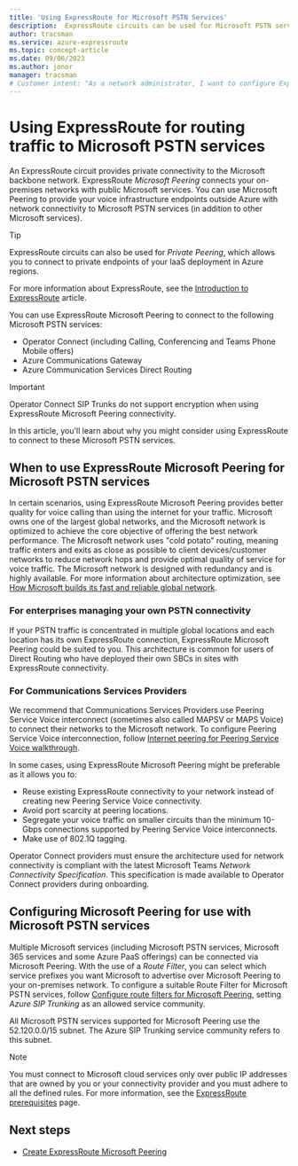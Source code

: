 ```yaml
---
title: 'Using ExpressRoute for Microsoft PSTN Services'
description:  ExpressRoute circuits can be used for Microsoft PSTN services, including Operator Connect, Azure Communications Gateway, and Azure Communication Services Direct Routing.
author: tracsman
ms.service: azure-expressroute
ms.topic: concept-article
ms.date: 09/06/2023
ms.author: jonor
manager: tracsman
# Customer intent: "As a network administrator, I want to configure ExpressRoute Microsoft Peering for PSTN services, so that I can ensure reliable and high-quality voice connectivity for my organization’s communication needs."
---
```


# Using ExpressRoute for routing traffic to Microsoft PSTN services

An ExpressRoute circuit provides private connectivity to the Microsoft backbone network. ExpressRoute *Microsoft Peering* connects your on-premises networks with public Microsoft services. You can use Microsoft Peering to provide your voice infrastructure endpoints outside Azure with network connectivity to Microsoft PSTN services (in addition to other Microsoft services).

> [!TIP]
> ExpressRoute circuits can also be used for *Private Peering*, which allows you to connect to private endpoints of your IaaS deployment in Azure regions.

For more information about ExpressRoute, see the [Introduction to ExpressRoute][ExR-Intro] article.

You can use ExpressRoute Microsoft Peering to connect to the following Microsoft PSTN services:

* Operator Connect (including Calling, Conferencing and Teams Phone Mobile offers)
* Azure Communications Gateway
* Azure Communication Services Direct Routing

> [!IMPORTANT]
> Operator Connect SIP Trunks do not support encryption when using ExpressRoute Microsoft Peering connectivity. 

In this article, you'll learn about why you might consider using ExpressRoute to connect to these Microsoft PSTN services.

## When to use ExpressRoute Microsoft Peering for Microsoft PSTN services

In certain scenarios, using ExpressRoute Microsoft Peering provides better quality for voice calling than using the internet for your traffic. Microsoft owns one of the largest global networks, and the Microsoft network is optimized to achieve the core objective of offering the best network performance. The Microsoft network uses "cold potato" routing, meaning traffic enters and exits as close as possible to client devices/customer networks to reduce network hops and provide optimal quality of service for voice traffic. The Microsoft network is designed with redundancy and is highly available. For more information about architecture optimization, see [How Microsoft builds its fast and reliable global network][MGN].

### For enterprises managing your own PSTN connectivity

If your PSTN traffic is concentrated in multiple global locations and each location has its own ExpressRoute connection, ExpressRoute Microsoft Peering could be suited to you. This architecture is common for users of Direct Routing who have deployed their own SBCs in sites with ExpressRoute connectivity.

### For Communications Services Providers

We recommend that Communications Services Providers use Peering Service Voice interconnect (sometimes also called MAPSV or MAPS Voice) to connect their networks to the Microsoft network. To configure Peering Service Voice interconnection, follow [Internet peering for Peering Service Voice walkthrough](../internet-peering/walkthrough-communications-services-partner.md).

In some cases, using ExpressRoute Microsoft Peering might be preferable as it allows you to:

* Reuse existing ExpressRoute connectivity to your network instead of creating new Peering Service Voice connectivity.
* Avoid port scarcity at peering locations.
* Segregate your voice traffic on smaller circuits than the minimum 10-Gbps connections supported by Peering Service Voice interconnects.
* Make use of 802.1Q tagging.

Operator Connect providers must ensure the architecture used for network connectivity is compliant with the latest Microsoft Teams *Network Connectivity Specification*. This specification is made available to Operator Connect providers during onboarding.

## Configuring Microsoft Peering for use with Microsoft PSTN services

Multiple Microsoft services (including Microsoft PSTN services, Microsoft 365 services and some Azure PaaS offerings) can be connected via Microsoft Peering. With the use of a *Route Filter*, you can select which service prefixes you want Microsoft to advertise over Microsoft Peering to your on-premises network. To configure a suitable Route Filter for Microsoft PSTN services, follow [Configure route filters for Microsoft Peering][ExRRF], setting *Azure SIP Trunking* as an allowed service community.

All Microsoft PSTN services supported for Microsoft Peering use the 52.120.0.0/15 subnet. The Azure SIP Trunking service community refers to this subnet.

> [!NOTE]
> You must connect to Microsoft cloud services only over public IP addresses that are owned by you or your connectivity provider and you must adhere to all the defined rules. For more information, see the [ExpressRoute prerequisites](./expressroute-prerequisites.md) page.

## Next steps

* [Create ExpressRoute Microsoft Peering][CreatePeering]

<!--Link References-->
[ExR-Intro]: ./expressroute-introduction.md
[CreatePeering]: ./expressroute-howto-routing-portal-resource-manager.md
[MGN]: https://azure.microsoft.com/blog/how-microsoft-builds-its-fast-and-reliable-global-network/
[ExRRF]: ./how-to-routefilter-portal.md
